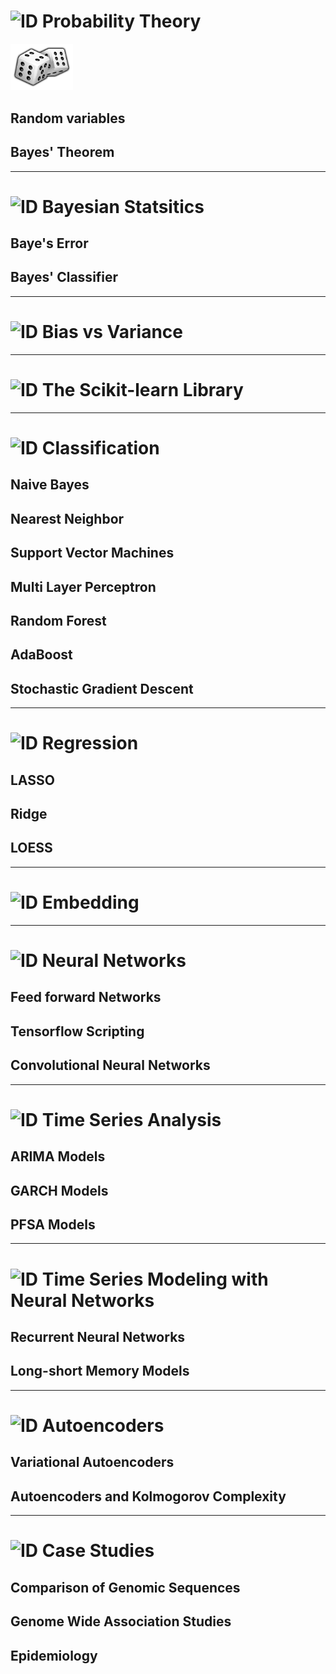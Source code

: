 # ![ID](https://img.shields.io/badge/1--red) Probability Theory 

<img src='../uploads/dice.jpeg' width=100px>

## Random variables

## Bayes' Theorem

---

# ![ID](https://img.shields.io/badge/2--red) Bayesian Statsitics



## Baye's Error

## Bayes' Classifier

---


# ![ID](https://img.shields.io/badge/3--red) Bias vs Variance

---

# ![ID](https://img.shields.io/badge/4--red) The Scikit-learn Library

---


# ![ID](https://img.shields.io/badge/5--red) Classification 


## Naive Bayes



## Nearest Neighbor

## Support Vector Machines

## Multi Layer Perceptron

## Random Forest

## AdaBoost

## Stochastic Gradient Descent

---


# ![ID](https://img.shields.io/badge/6--red) Regression

## LASSO

## Ridge

## LOESS

---

# ![ID](https://img.shields.io/badge/7--red) Embedding

---

# ![ID](https://img.shields.io/badge/8--red) Neural Networks

## Feed forward Networks

## Tensorflow Scripting

## Convolutional Neural Networks

---

# ![ID](https://img.shields.io/badge/9--red) Time Series Analysis

## ARIMA Models

## GARCH Models

## PFSA Models

---


# ![ID](https://img.shields.io/badge/10--red) Time Series Modeling with Neural Networks

## Recurrent Neural Networks

## Long-short Memory Models

---

# ![ID](https://img.shields.io/badge/11--red) Autoencoders

## Variational Autoencoders

## Autoencoders and Kolmogorov Complexity

---


# ![ID](https://img.shields.io/badge/12--red) Case Studies


## Comparison of Genomic Sequences

## Genome Wide Association Studies

## Epidemiology